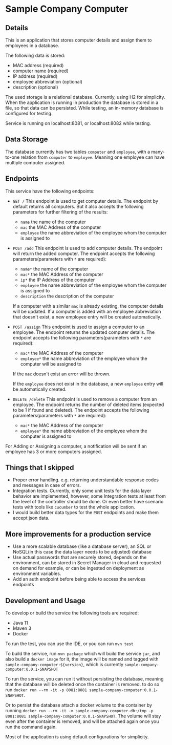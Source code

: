 # Sample Company Computer

## Details
This is an application that stores computer details and assign them to employees in a database.

The following data is stored:
* MAC address (required)
* computer name (required)
* IP address (required)
* employee abbreviation (optional)
* description (optional)

The used storage is a relational database. Currently, using H2 for simplicity.
When the application is running in production the database is stored in a file,
so that data can be persisted.
While testing, an in-memory database is configured for testing.

Service is running on localhost:8081, or localhost:8082 while testing.

## Data Storage
The database currently has two tables `computer` and `employee`,
with a many-to-one relation from `computer` to `employee`.
Meaning one employee can have multiple computer assigned.

## Endpoints
This service have the following endpoints:
* `GET /` This endpoint is used to get computer details.
  The endpoint by default returns all computers.
  But it also accepts the following parameters for further filtering of the results:
    * `name` the name of the computer
    * `mac` the MAC Address of the computer
    * `employee` the name abbreviation of the employee whom the computer is assigned to
* `POST /add` This endpoint is used to add computer details. The endpoint will return the added computer.
  The endpoint accepts the following parameters(parameters with `*` are required):
    * `name*` the name of the computer
    * `mac*` the MAC Address of the computer
    * `ip*` the IP Address of the computer
    * `employee` the name abbreviation of the employee whom the computer is assigned to
    * `description` the description of the computer
  
  If a computer with a similar `mac` is already existing, 
  the computer details will be updated.
  If a computer is added with an employee abbreviation that doesn't exist,
  a new employee entry will be created automatically.
* `POST /assign` This endpoint is used to assign a computer to an employee.
  The endpoint returns the updated computer details.
  The endpoint accepts the following parameters(parameters with `*` are required):
  * `mac*` the MAC Address of the computer
  * `employee*` the name abbreviation of the employee whom the computer will be assigned to
  
  If the `mac` doesn't exist an error will be thrown.

  If the `employee` does not exist in the database,
  a new `employee` entry will be automatically created.
* `DELETE /delete` This endpoint is used to remove a computer from an employee.
  The endpoint returns the number of deleted items (expected to be 1 if found and deleted).
  The endpoint accepts the following parameters(parameters with `*` are required):
  * `mac*` the MAC Address of the computer
  * `employee*` the name abbreviation of the employee whom the computer is assigned to

For Adding or Assigning a computer,
a notification will be sent if an employee has 3 or more computers assigned.

## Things that I skipped
* Proper error handling. e.g. returning understandable response codes and messages in case of errors.
* Integration tests. Currently,
  only some unit tests for the data layer behavior are implemented,
  however, some Integration tests at least from the level of the controller should be done.
  Or even better have scenario tests with tools like `cucumber` to test the whole application.
* I would build better data types for the `POST` endpoints and make them accept json data.

## More improvements for a production service
* Use a more scalable database (like a database server), an SQL or NoSQL(in this case the data layer needs to be adjusted) database
* Use actual passwords that are securely stored, depends on the environment, can be stored in Secret Manager in cloud and requested on demand for example,
  or can be ingested on deployment as environment variables.
* Add an auth endpoint before being able to access the services endpoints

## Development and Usage
To develop or build the service the following tools are required:
* Java 11
* Maven 3
* Docker

To run the test, you can use the IDE, or you can run `mvn test`

To build the service, run `mvn package` which will build the service `jar`,
and also build a `docker image` for it, the image will be named and tagged with `sample-company-computer:${version}`,
which is currently `sample-company-computer:0.0.1-SNAPSHOT`

To run the service, you can run it without persisting the database, meaning that the database will be deleted once the container is removed.
to do so run `docker run --rm -it -p 8081:8081 sample-company-computer:0.0.1-SNAPSHOT`.

Or to persist the database attach a docker volume to the container by running
`docker run --rm -it -v sample-company-computer-db:/tmp -p 8081:8081 sample-company-computer:0.0.1-SNAPSHOT`.
The volume will stay even after the container is removed, and will be attached again once you run the command again.

Most of the application is using default configurations for simplicity.